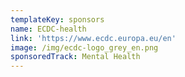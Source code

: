 ```yaml
---
templateKey: sponsors
name: ECDC-health
link: 'https://www.ecdc.europa.eu/en'
image: /img/ecdc-logo_grey_en.png
sponsoredTrack: Mental Health
---
```

